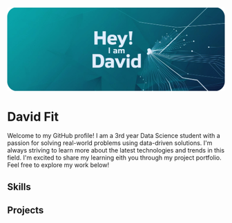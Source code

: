 
![GitHub Banner](https://github.com/davidfit21/davidfit21/blob/main/GitHub%20Header%20(1).jpeg)

# David Fit
Welcome to my GitHub profile! I am a 3rd year Data Science student with a passion for solving real-world problems using data-driven solutions. I'm always striving to learn more about the latest technologies and trends in this field. I'm excited to share my learning eith you through my project portfolio. Feel free to explore my work below!

## Skills

## Projects
